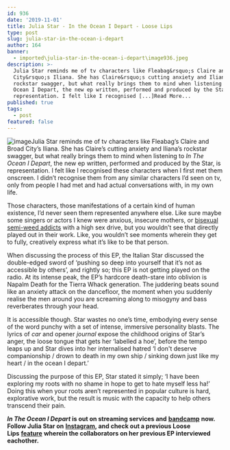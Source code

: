 ```yaml
---
id: 936
date: '2019-11-01'
title: Julia Star - In the Ocean I Depart - Loose Lips
type: post
slug: julia-star-in-the-ocean-i-depart
author: 164
banner:
  - imported\julia-star-in-the-ocean-i-depart\image936.jpeg
description: >-
  Julia Star reminds me of tv characters like Fleabag&rsquo;s Claire and Broad
  City&rsquo;s Iliana. She has Claire&rsquo;s cutting anxiety and Iliana&rsquo;s
  rockstar swagger, but what really brings them to mind when listening to In The
  Ocean I Depart, the new ep written, performed and produced by the Star, is
  representation. I felt like I recognised [...]Read More...
published: true
tags:
  - post
featured: false
---
```

![image](../imported\julia-star-in-the-ocean-i-depart\image936.jpeg)Julia Star reminds me of tv characters like Fleabag’s Claire and Broad City’s Iliana. She has Claire’s cutting anxiety and Iliana’s rockstar swagger, but what really brings them to mind when listening to _In The Ocean I Depart_, the new ep written, performed and produced by the Star, is representation. I felt like I recognised these characters when I first met them onscreen. I didn’t recognise them from any similar characters I’d seen on tv, only from people I had met and had actual conversations with, in my own life. 

Those characters, those manifestations of a certain kind of human existence, I’d never seen them represented anywhere else. Like sure maybe some singers or actors I knew were anxious, insecure mothers, or [bisexual semi-weed addicts](https://www.youtube.com/watch?v=uIXdWK0pHmg) with a high sex drive, but you wouldn’t see that directly played out in their work. Like, you wouldn’t see moments wherein they get to fully, creatively express what it’s like to be that person. 

When discussing the process of this EP, the Italian Star discussed the double-edged sword of ‘pushing so deep into yourself that it’s not as accessible by others’, and rightly so; this EP is not getting played on the radio. At its intense peak, the EP’s hardcore death-stare into oblivion is Napalm Death for the Tierra Whack generation. The juddering beats sound like an anxiety attack on the dancefloor, the moment when you suddenly realise the men around you are screaming along to misogyny and bass reverberates through your head. 

It is accessible though. Star wastes no one’s time, embodying every sense of the word punchy with a set of intense, immersive personality blasts. The lyrics of _car_ and opener _journal_ expose the childhood origins of Star’s anger, the loose tongue that gets her ‘labelled a hoe’, before the tempo leaps up and Star dives into her internalised hatred ‘I don't deserve companionship / drown to death in my own ship / sinking down just like my heart / in the ocean I depart.’ 

Discussing the purpose of this EP, Star stated it simply; ‘I have been exploring my roots with no shame in hope to get to hate myself less ha!’ Doing this when your roots aren’t represented in popular culture is hard, explorative work, but the result is music with the capacity to help others transcend their pain.

**_In The Ocean I Depart_ is out on streaming services and** [**bandcamp**](https://juliastar.bandcamp.com/album/in-the-ocean-i-depart) **now. Follow Julia Star on** [**Instagram**](https://www.instagram.com/juliastarqueen/)**, and check out a previous Loose Lips** [**feature**](http://loose-lips.co.uk/blog/suny-zoee-julia-star-interview-each-other) **wherein the collaborators on her previous EP interviewed eachother.**